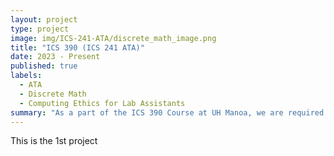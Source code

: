 ```yaml
---
layout: project
type: project
image: img/ICS-241-ATA/discrete_math_image.png
title: "ICS 390 (ICS 241 ATA)"
date: 2023 - Present
published: true
labels:
  - ATA
  - Discrete Math
  - Computing Ethics for Lab Assistants
summary: "As a part of the ICS 390 Course at UH Manoa, we are required to assist in labs for different ICS course."
---
```

This is the 1st project
